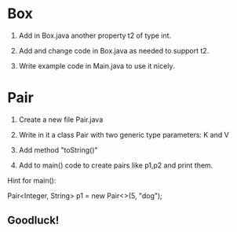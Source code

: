 # Box
1. Add in Box.java another property t2 of type int.

2. Add and change code in Box.java as needed to support t2.

3. Write example code in Main.java to use it nicely.

# Pair
1. Create a new file Pair.java

2. Write in it a class Pair with two generic type parameters: K and V

3. Add method "toString()"

4. Add to main() code to create pairs like p1,p2 and print them.

Hint for main():

Pair<Integer, String> p1 = new Pair<>(5, "dog");

## Goodluck!
